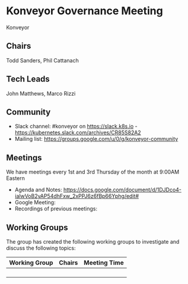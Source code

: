 # Konveyor Governance Meeting

Konveyor

## Chairs
Todd Sanders, Phil Cattanach

## Tech Leads
John Matthews, Marco Rizzi

## Community

* Slack channel: #konveyor on https://slack.k8s.io - https://kubernetes.slack.com/archives/CR85S82A2
* Mailing list: https://groups.google.com/u/0/g/konveyor-community

## Meetings

We have meetings every 1st and 3rd Thursday of the month at 9:00AM Eastern

+ Agenda and Notes: https://docs.google.com/document/d/1DJDco4-ialwVoB2yAP54dhFxw_2xPPJ6z6fBp66Yphg/edit# 
+ Google Meeting: 
+ Recordings of previous meetings: 

## Working Groups

The group has created the following working groups to investigate and discuss the following topics:

| Working Group | Chairs            | Meeting Time                          |
|---------------|------------------|---------------------------------------|
|  | |  |
|  | |  |
|  | |  |
|  | |  |

